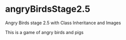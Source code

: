 # angryBirdsStage2.5
Angry Birds stage 2.5 with Class Inheritance and Images

This is a game of angry birds and pigs
